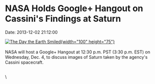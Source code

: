 NASA Holds Google+ Hangout on Cassini\'s Findings at Saturn
===========================================================

Date: 2013-12-02 21:12:00

[![The Day the Earth
Smiled](http://www.jpl.nasa.gov/images/cassini/20131112/pia17172-th.jpg){width="100"
height="75"}](http://www.jpl.nasa.gov/news/news.cfm?release=2013-344&rn=news.xml&rst=3965)\
\
NASA will host a Google+ Hangout at 12:30 p.m. PST (3:30 p.m. EST) on
Wednesday, Dec. 4, to discuss images of Saturn taken by the agency\'s
Cassini spacecraft.

\
\
